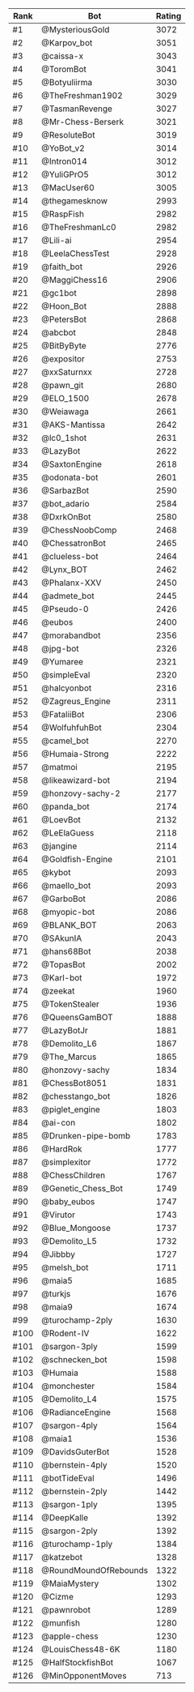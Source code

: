 Rank|Bot|Rating
---|---|---
#1|@MysteriousGold|3072
#2|@Karpov_bot|3051
#3|@caissa-x|3043
#4|@ToromBot|3041
#5|@Botyuliirma|3030
#6|@TheFreshman1902|3029
#7|@TasmanRevenge|3027
#8|@Mr-Chess-Berserk|3021
#9|@ResoluteBot|3019
#10|@YoBot_v2|3014
#11|@Intron014|3012
#12|@YuliGPrO5|3012
#13|@MacUser60|3005
#14|@thegamesknow|2993
#15|@RaspFish|2982
#16|@TheFreshmanLc0|2982
#17|@Lili-ai|2954
#18|@LeelaChessTest|2928
#19|@faith_bot|2926
#20|@MaggiChess16|2906
#21|@gc1bot|2898
#22|@Hoon_Bot|2888
#23|@PetersBot|2868
#24|@abcbot|2848
#25|@BitByByte|2776
#26|@expositor|2753
#27|@xxSaturnxx|2728
#28|@pawn_git|2680
#29|@ELO_1500|2678
#30|@Weiawaga|2661
#31|@AKS-Mantissa|2642
#32|@lc0_1shot|2631
#33|@LazyBot|2622
#34|@SaxtonEngine|2618
#35|@odonata-bot|2601
#36|@SarbazBot|2590
#37|@bot_adario|2584
#38|@DxrkOnBot|2580
#39|@ChessNoobComp|2468
#40|@ChessatronBot|2465
#41|@clueless-bot|2464
#42|@Lynx_BOT|2462
#43|@Phalanx-XXV|2450
#44|@admete_bot|2445
#45|@Pseudo-0|2426
#46|@eubos|2400
#47|@morabandbot|2356
#48|@jpg-bot|2326
#49|@Yumaree|2321
#50|@simpleEval|2320
#51|@halcyonbot|2316
#52|@Zagreus_Engine|2311
#53|@FataliiBot|2306
#54|@WolfuhfuhBot|2304
#55|@camel_bot|2270
#56|@Humaia-Strong|2222
#57|@matmoi|2195
#58|@likeawizard-bot|2194
#59|@honzovy-sachy-2|2177
#60|@panda_bot|2174
#61|@LoevBot|2132
#62|@LeElaGuess|2118
#63|@jangine|2114
#64|@Goldfish-Engine|2101
#65|@kybot|2093
#66|@maello_bot|2093
#67|@GarboBot|2086
#68|@myopic-bot|2086
#69|@BLANK_BOT|2063
#70|@SAkunIA|2043
#71|@hans68Bot|2038
#72|@TopasBot|2002
#73|@Karl-bot|1972
#74|@zeekat|1960
#75|@TokenStealer|1936
#76|@QueensGamBOT|1888
#77|@LazyBotJr|1881
#78|@Demolito_L6|1867
#79|@The_Marcus|1865
#80|@honzovy-sachy|1834
#81|@ChessBot8051|1831
#82|@chesstango_bot|1826
#83|@piglet_engine|1803
#84|@ai-con|1802
#85|@Drunken-pipe-bomb|1783
#86|@HardRok|1777
#87|@simplexitor|1772
#88|@ChessChildren|1767
#89|@Genetic_Chess_Bot|1749
#90|@baby_eubos|1747
#91|@Virutor|1743
#92|@Blue_Mongoose|1737
#93|@Demolito_L5|1732
#94|@Jibbby|1727
#95|@melsh_bot|1711
#96|@maia5|1685
#97|@turkjs|1676
#98|@maia9|1674
#99|@turochamp-2ply|1630
#100|@Rodent-IV|1622
#101|@sargon-3ply|1599
#102|@schnecken_bot|1598
#103|@Humaia|1588
#104|@monchester|1584
#105|@Demolito_L4|1575
#106|@RadianceEngine|1568
#107|@sargon-4ply|1564
#108|@maia1|1536
#109|@DavidsGuterBot|1528
#110|@bernstein-4ply|1520
#111|@botTideEval|1496
#112|@bernstein-2ply|1442
#113|@sargon-1ply|1395
#114|@DeepKalle|1392
#115|@sargon-2ply|1392
#116|@turochamp-1ply|1384
#117|@katzebot|1328
#118|@RoundMoundOfRebounds|1322
#119|@MaiaMystery|1302
#120|@Cizme|1293
#121|@pawnrobot|1289
#122|@munfish|1280
#123|@apple-chess|1230
#124|@LouisChess48-6K|1180
#125|@HalfStockfishBot|1067
#126|@MinOpponentMoves|713
